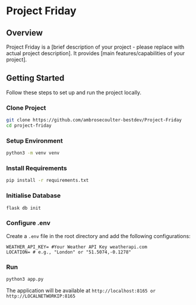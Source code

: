 # Project Friday

## Overview
Project Friday is a [brief description of your project - please replace with actual project description]. It provides [main features/capabilities of your project].

## Getting Started
Follow these steps to set up and run the project locally.

### Clone Project
```bash
git clone https://github.com/ambrosecoulter-bestdev/Project-Friday
cd project-friday
```

### Setup Environment 
```bash
python3 -m venv venv
```

### Install Requirements
```bash
pip install -r requirements.txt
```

### Initialise Database
```bash
flask db init
```

### Configure .env
Create a `.env` file in the root directory and add the following configurations:
```
WEATHER_API_KEY= #Your Weather API Key weatherapi.com
LOCATION= # e.g., "London" or "51.5074,-0.1278"
```

### Run
```bash
python3 app.py
```
The application will be available at `http://localhost:8165 or http://LOCALNETWORKIP:8165`